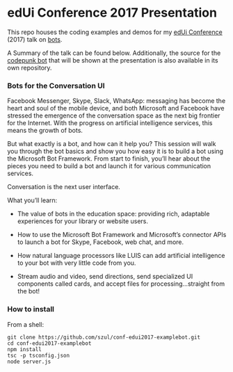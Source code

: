 # edUi Conference 2017 Presentation

This repo houses the coding examples and demos for my [edUi Conference](http://eduiconf.org) (2017) talk on [bots](http://eduiconf.org/sessions/building-bots-for-the-conversation-ui/).

A Summary of the talk can be found below. Additionally, the source for the [codepunk bot](https://github.com/codepunk-io/io.codepunk.bot) that will be shown at the presentation is also available in its own repository.

### Bots for the Conversation UI

Facebook Messenger, Skype, Slack, WhatsApp: messaging has become the heart and soul of the mobile device, and both Microsoft and Facebook have stressed the emergence of the conversation space as the next big frontier for the Internet. With the progress on artificial intelligence services, this means the growth of bots.

But what exactly is a bot, and how can it help you? This session will walk you through the bot basics and show you how easy it is to build a bot using the Microsoft Bot Framework. From start to finish, you’ll hear about the pieces you need to build a bot and launch it for various communication services.

Conversation is the next user interface.

What you’ll learn:

* The value of bots in the education space: providing rich, adaptable experiences for your library or website users.

* How to use the Microsoft Bot Framework and Microsoft’s connector APIs to launch a bot for Skype, Facebook, web chat, and more.

* How natural language processors like LUIS can add artificial intelligence to your bot with very little code from you.

* Stream audio and video, send directions, send specialized UI components called cards, and accept files for processing…straight from the bot!

### How to install

From a shell:

```
git clone https://github.com/szul/conf-edui2017-examplebot.git
cd conf-edui2017-examplebot
npm install
tsc -p tsconfig.json
node server.js
```
